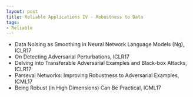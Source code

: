 ```yaml
---
layout: post
title: Reliable Applications IV - Robustness to Data
tags:
- Reliable
---
```


* Data Noising as Smoothing in Neural Network Language Models (Ng), ICLR17
* On Detecting Adversarial Perturbations, ICLR17
* Delving into Transferable Adversarial Examples and Black-box Attacks,
ICLR17
* Parseval Networks: Improving Robustness to Adversarial Examples, ICML17
* Being Robust (in High Dimensions) Can Be Practical, ICML17
